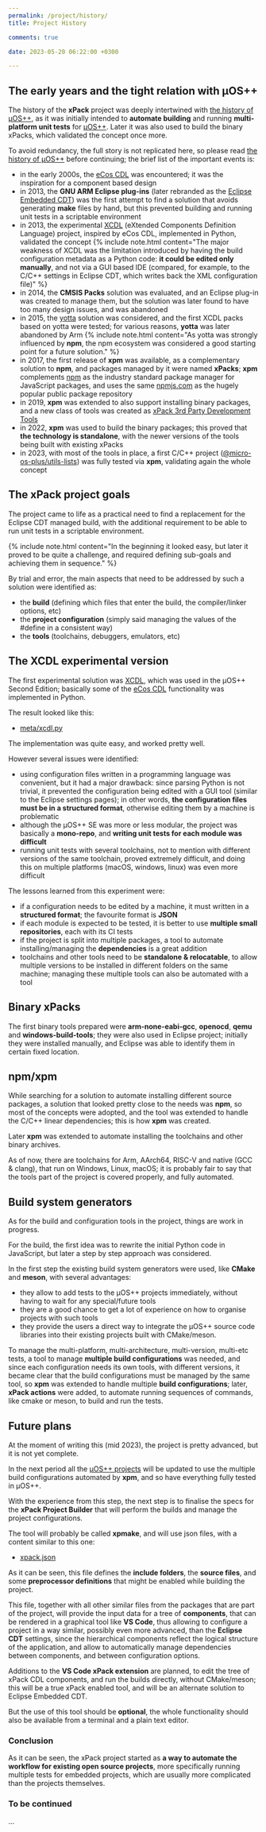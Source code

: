 ```yaml
---
permalink: /project/history/
title: Project History

comments: true

date: 2023-05-20 06:22:00 +0300

---
```


## The early years and the tight relation with µOS++

The history of the **xPack** project was deeply intertwined with
[the history of µOS++](http://micro-os-plus.github.io/project/history/),
as it was initially intended to **automate building** and running
**multi-platform unit tests** for [µOS++](http://micro-os-plus.github.io).
Later it was also used to build the binary xPacks, which validated the
concept once more.

To avoid redundancy, the full story is not replicated here, so please
read [the history of µOS++](http://micro-os-plus.github.io/project/history/)
before continuing; the brief list of the important events is:

- in the early 2000s, the
  [eCos CDL](http://ecos.sourceware.org/docs-1.3.1/cdl/language.html)
  was encountered; it was the inspiration for a component based design
- in 2013, the **GNU ARM Eclipse plug-ins** (later rebranded as the
  [Eclipse Embedded CDT](https://eclipse-embed-cdt.github.io))
  was the first attempt to find a solution that avoids generating **make**
  files by hand, but this prevented building and running unit tests in
  a scriptable environment
- in 2013, the experimental [XCDL](http://xcdl.github.io)
  (eXtended Components Definition Language) project, inspired by
  eCos CDL, implemented in Python, validated the concept
  {% include note.html content="The major weakness of XCDL was the
  limitation introduced by
  having the build configuration metadata as a Python code:
  **it could be edited only manually**, and not via a GUI based
  IDE (compared, for example, to the C/C++ settings in Eclipse CDT,
  which writes back the XML configuration file)" %}
- in 2014, the **CMSIS Packs** solution was evaluated, and an
  Eclipse plug-in was
  created to manage them, but the solution was later found to have
  too many design issues, and was abandoned
- in 2015, the [yotta](https://github.com/ARMmbed/yotta) solution was
  considered, and the first XCDL packs based on yotta were tested;
  for various reasons, **yotta** was later abandoned by Arm
  {% include note.html content="As yotta was
  strongly influenced by **npm**, the npm ecosystem was considered
  a good starting point for a future solution." %}
- in 2017, the first release of **xpm** was available, as a complementary
  solution to **npm**, and packages
  managed by it were named **xPacks**; **xpm** complements
  [npm](https://en.wikipedia.org/wiki/Npm_(software)) as the industry
  standard package manager for JavaScript packages, and uses the same
  [npmjs.com](https://www.npmjs.com) as the hugely popular public
  package repository
- in 2019, **xpm** was extended to also support
  installing binary packages, and a new class of tools was created as
  [xPack 3rd Party Development Tools](https://github.com/xpack-dev-tools/)
- in 2022, **xpm** was used to build the binary packages; this proved that
  **the technology is standalone**, with the newer versions of the tools
  being built with existing xPacks
- in 2023, with most of the tools in place, a first C/C++ project
  ([@micro-os-plus/utils-lists](https://github.com/micro-os-plus/utils-lists-xpack/))
  was fully tested via **xpm**, validating again the whole concept

## The xPack project goals

The project came to life as a practical need to find a replacement for the
Eclipse CDT managed build, with the additional requirement
to be able to run unit tests in a scriptable environment.

{% include note.html content="In the beginning it looked easy,
but later it proved to be quite a challenge,
and required defining sub-goals and achieving them in sequence." %}

By trial and error, the main aspects that need to be
addressed by such a solution were identified as:

- the **build** (defining which files that enter the build, the compiler/linker
  options, etc)
- the **project configuration** (simply said managing the values of the #define
  in a consistent way)
- the **tools** (toolchains, debuggers, emulators, etc)

## The XCDL experimental version

The first experimental solution was [XCDL](http://xcdl.github.io),
which was used in the µOS++ Second Edition;
basically some of the
[eCos CDL](http://ecos.sourceware.org/docs-1.3.1/cdl/language.html)
functionality was implemented in Python.

The result looked like this:

- [meta/xcdl.py](https://github.com/micro-os-plus/micro-os-plus-ii/blob/master/packages/portable/core/meta/xcdl.py)

The implementation was quite easy, and worked pretty well.

However several issues were identified:

- using configuration files written in a programming language was
  convenient, but it had a major drawback: since parsing Python
  is not trivial, it prevented the configuration
  being edited with a GUI tool (similar to the Eclipse settings pages);
  in other words, **the configuration
  files must be in a structured format**, otherwise editing them by a
  machine is problematic
- although the µOS++ SE was more or less modular, the project was
  basically a **mono-repo**, and **writing unit tests for each module was
  difficult**
- running unit tests with several toolchains, not to
  mention with different versions of the same toolchain, proved
  extremely difficult, and doing this on multiple platforms
  (macOS, windows, linux) was even more difficult

The lessons learned from this experiment were:

- if a configuration needs to be edited by a machine,
  it must written in a **structured format**;
  the favourite format is **JSON**
- if each module is expected to be tested, it is better
  to use **multiple small repositories**, each with its CI tests
- if the project is split into multiple packages, a tool to automate
  installing/managing the **dependencies** is a great addition
- toolchains and other tools need to be **standalone & relocatable**,
  to allow multiple versions to be installed in different folders
  on the same machine; managing these multiple tools can also be
  automated with a tool

## Binary xPacks

The first binary tools prepared were **arm-none-eabi-gcc**, **openocd**,
**qemu** and **windows-build-tools**; they were also used in Eclipse project;
initially they were installed manually, and Eclipse was able to
identify them in certain fixed location.

## npm/xpm

While searching for a solution to automate installing different
source packages, a solution that looked pretty close to the needs
was **npm**, so most of the concepts were adopted, and the tool
was extended
to handle the C/C++ linear dependencies; this is how **xpm** was created.

Later **xpm** was extended to automate installing the toolchains and
other binary archives.

As of now, there are toolchains for Arm, AArch64, RISC-V and native
(GCC & clang), that run on Windows, Linux, macOS; it is probably fair
to say that
the tools part of the project is covered properly, and fully automated.

## Build system generators

As for the build and configuration tools in the project, things are
work in progress.

For the build, the first idea was to rewrite the initial
Python code in JavaScript, but later a step by step approach
was considered.

In the first step the existing build system generators were used,
like **CMake** and **meson**, with several advantages:

- they allow to add tests to the µOS++ projects immediately,
  without having to wait for any special/future tools
- they are a good chance to get a lot of experience on how to organise
  projects with such tools
- they provide the users a direct way to integrate the µOS++
  source code libraries
  into their existing projects built with CMake/meson.

To manage the multi-platform, multi-architecture, multi-version,
multi-etc tests, a tool to manage **multiple build configurations**
was needed,
and since each configuration needs its own tools, with different
versions, it became clear that the build configurations must be
managed by the same tool, so **xpm** was extended to handle multiple
**build configurations**; later, **xPack actions** were added, to automate
running sequences of commands, like cmake or meson, to build
and run the tests.

## Future plans

At the moment of writing this (mid 2023), the project is pretty advanced,
but it is not yet complete.

In the next period all the
[µOS++ projects](https://github.com/micro-os-plus)
will be updated to use
the multiple build configurations automated by **xpm**, and so
have everything fully tested in µOS++.

With the experience from this step, the next step is to finalise the
specs for the **xPack Project Builder** that will perform the
builds and manage the project configurations.

The tool will probably be called **xpmake**,
and will use json files, with a content similar to this one:

- [xpack.json](https://github.com/micro-os-plus/utils-lists-xpack/blob/xpack/xpack.json)

As it can be seen, this file defines the **include folders**,
the **source files**, and some
**preprocessor definitions** that might be enabled while
building the project.

This file, together with all other similar files from the packages
that are part of the project, will provide the input data for a tree
of **components**, that can be rendered in a graphical tool like **VS Code**,
thus allowing to configure a project in a way similar,
possibly even more advanced, than
the **Eclipse CDT** settings, since the hierarchical components reflect
the logical structure of the application, and allow to automatically
manage dependencies between components, and between configuration
options.

Additions to the **VS Code xPack extension** are planned,
to edit the tree of xPack CDL components, and run
the builds directly, without CMake/meson; this will
be a true xPack enabled tool, and will be an alternate solution to
Eclipse Embedded CDT.

But the use of this tool should be **optional**, the whole functionality
should also be
available from a terminal and a plain text editor.

### Conclusion

As it can be seen, the xPack project started as **a way to automate
the workflow for existing open source projects**,
more specifically running multiple tests for embedded
projects, which are usually more complicated than the projects themselves.

### To be continued

...
